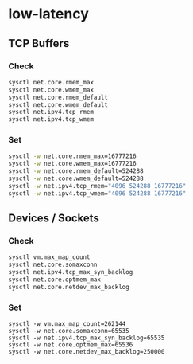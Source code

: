 # low-latency

## TCP Buffers

### Check

```bash
sysctl net.core.rmem_max
sysctl net.core.wmem_max
sysctl net.core.rmem_default
sysctl net.core.wmem_default
sysctl net.ipv4.tcp_rmem
sysctl net.ipv4.tcp_wmem
```

### Set

```bash
sysctl -w net.core.rmem_max=16777216
sysctl -w net.core.wmem_max=16777216
sysctl -w net.core.rmem_default=524288
sysctl -w net.core.wmem_default=524288
sysctl -w net.ipv4.tcp_rmem="4096 524288 16777216"
sysctl -w net.ipv4.tcp_wmem="4096 524288 16777216"
```

## Devices / Sockets

### Check

```bash
sysctl vm.max_map_count
sysctl net.core.somaxconn
sysctl net.ipv4.tcp_max_syn_backlog
sysctl net.core.optmem_max
sysctl net.core.netdev_max_backlog
```

### Set

```
sysctl -w vm.max_map_count=262144
sysctl -w net.core.somaxconn=65535
sysctl -w net.ipv4.tcp_max_syn_backlog=65535
sysctl -w net.core.optmem_max=65536
sysctl -w net.core.netdev_max_backlog=250000
```
